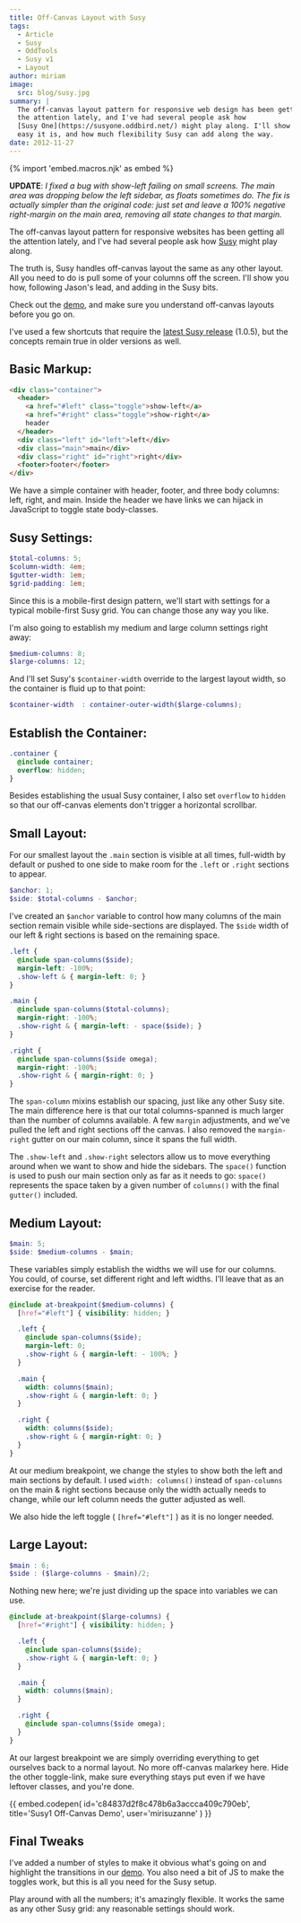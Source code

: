 ```yaml
---
title: Off-Canvas Layout with Susy
tags:
  - Article
  - Susy
  - OddTools
  - Susy v1
  - Layout
author: miriam
image:
  src: blog/susy.jpg
summary: |
  The off-canvas layout pattern for responsive web design has been getting all
  the attention lately, and I've had several people ask how
  [Susy One](https://susyone.oddbird.net/) might play along. I'll show you how
  easy it is, and how much flexibility Susy can add along the way.
date: 2012-11-27
---
```


{% import 'embed.macros.njk' as embed %}

**UPDATE**: _I fixed a bug with show-left failing on small screens. The
main area was dropping below the left sidebar, as floats sometimes do.
The fix is actually simpler than the original code: just set and leave a
100% negative right-margin on the main area, removing all state changes
to that margin._

The off-canvas layout pattern for responsive websites has been getting all the
attention lately, and I've had several people ask how [Susy](/susy/) might play
along.

The truth is, Susy handles off-canvas layout the same as any other
layout. All you need to do is pull some of your columns off the screen.
I'll show you how, following Jason's lead, and adding in the Susy bits.

Check out the
[demo](https://codepen.io/mirisuzanne/pen/c84837d2f8c478b6a3accca409c790eb), and
make sure you understand off-canvas layouts before you go on.

I've used a few shortcuts that require the [latest Susy
release](https://rubygems.org/gems/susy) (1.0.5), but the concepts remain
true in older versions as well.

## Basic Markup:

```html
<div class="container">
  <header>
    <a href="#left" class="toggle">show-left</a>
    <a href="#right" class="toggle">show-right</a>
    header
  </header>
  <div class="left" id="left">left</div>
  <div class="main">main</div>
  <div class="right" id="right">right</div>
  <footer>footer</footer>
</div>
```

We have a simple container with header, footer, and three body columns:
left, right, and main. Inside the header we have links we can hijack in
JavaScript to toggle state body-classes.

## Susy Settings:

```scss
$total-columns: 5;
$column-width: 4em;
$gutter-width: 1em;
$grid-padding: 1em;
```

Since this is a mobile-first design pattern, we'll start with settings
for a typical mobile-first Susy grid. You can change those any way you
like.

I'm also going to establish my medium and large column settings right
away:

```scss
$medium-columns: 8;
$large-columns: 12;
```

And I'll set Susy's `$container-width` override to the largest layout
width, so the container is fluid up to that point:


```scss
$container-width  : container-outer-width($large-columns);
```

## Establish the Container:

```scss
.container {
  @include container;
  overflow: hidden;
}
```

Besides establishing the usual Susy container, I also set `overflow` to
`hidden` so that our off-canvas elements don't trigger a horizontal
scrollbar.

## Small Layout:

For our smallest layout the `.main` section is visible at all times,
full-width by default or pushed to one side to make room for the `.left`
or `.right` sections to appear.

```scss
$anchor: 1;
$side: $total-columns - $anchor;
```

I've created an `$anchor` variable to control how many columns of the
main section remain visible while side-sections are displayed. The
`$side` width of our left & right sections is based on the remaining
space.

```scss
.left {
  @include span-columns($side);
  margin-left: -100%;
  .show-left & { margin-left: 0; }
}

.main {
  @include span-columns($total-columns);
  margin-right: -100%;
  .show-right & { margin-left: - space($side); }
}

.right {
  @include span-columns($side omega);
  margin-right: -100%;
  .show-right & { margin-right: 0; }
}
```

The `span-column` mixins establish our spacing, just like any other Susy
site. The main difference here is that our total columns-spanned is much
larger than the number of columns available. A few `margin` adjustments,
and we've pulled the left and right sections off the canvas. I also
removed the `margin-right` gutter on our main column, since it spans the
full width.

The `.show-left` and `.show-right` selectors allow us to move everything
around when we want to show and hide the sidebars. The `space()`
function is used to push our main section only as far as it needs to go:
`space()` represents the space taken by a given number of `columns()`
with the final `gutter()` included.

## Medium Layout:

```scss
$main: 5;
$side: $medium-columns - $main;
```

These variables simply establish the widths we will use for our columns.
You could, of course, set different right and left widths. I'll leave
that as an exercise for the reader.

```scss
@include at-breakpoint($medium-columns) {
  [href="#left"] { visibility: hidden; }

  .left {
    @include span-columns($side);
    margin-left: 0;
    .show-right & { margin-left: - 100%; }
  }

  .main {
    width: columns($main);
    .show-right & { margin-left: 0; }
  }

  .right {
    width: columns($side);
    .show-right & { margin-right: 0; }
  }
}
```

At our medium breakpoint, we change the styles to show both the left and
main sections by default. I used `width: columns()` instead of
`span-columns` on the main & right sections because only the width
actually needs to change, while our left column needs the gutter
adjusted as well.

We also hide the left toggle ( `[href="#left"]` ) as it is no longer
needed.

## Large Layout:

```scss
$main : 6;
$side : ($large-columns - $main)/2;
```

Nothing new here; we're just dividing up the space into variables we can
use.

```scss
@include at-breakpoint($large-columns) {
  [href="#right"] { visibility: hidden; }

  .left {
    @include span-columns($side);
    .show-right & { margin-left: 0; }
  }

  .main {
    width: columns($main);
  }

  .right {
    @include span-columns($side omega);
  }
}
```

At our largest breakpoint we are simply overriding everything to get
ourselves back to a normal layout. No more off-canvas malarkey here.
Hide the other toggle-link, make sure everything stays put even if we
have leftover classes, and you're done.

{{ embed.codepen(
  id='c84837d2f8c478b6a3accca409c790eb',
  title='Susy1 Off-Canvas Demo',
  user='mirisuzanne'
) }}

## Final Tweaks

I've added a number of styles to make it obvious what's going on and
highlight the transitions in our
[demo](https://codepen.io/mirisuzanne/pen/c84837d2f8c478b6a3accca409c790eb).
You also need a bit of JS to make the toggles work, but this is all you
need for the Susy setup.

Play around with all the numbers; it's amazingly flexible. It works the
same as any other Susy grid: any reasonable settings should work.
